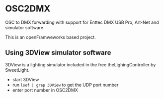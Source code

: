 # OSC2DMX
OSC to DMX forwarding with support for Enttec DMX USB Pro, Art-Net and simulator software.

This is an openFramweworks based project.

## Using 3DView simulator software

3DView is a lighting simulator included in the free theLighingController by SweetLight.

- start 3DView
- run `lsof | grep 3DView` to get the UDP port number
- enter port number in OSC2DMX
